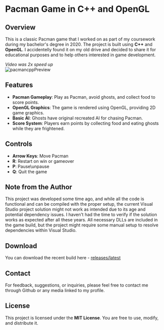 # Pacman Game in C++ and OpenGL

## Overview
This is a classic Pacman game that I worked on as part of my coursework during my bachelor's degree in 2020. The project is built using **C++** and **OpenGL**. I accidentelly found it on my old drive and decided to share it for educational purposes and to help others interested in game development.

*Video was 2x speed up* </br>
![pacmancppPreview](https://github.com/user-attachments/assets/8846fb90-05a1-44fa-841f-4802b336f65e)

## Features
- **Pacman Gameplay**: Play as Pacman, avoid ghosts, and collect food to score points.
- **OpenGL Graphics**: The game is rendered using OpenGL, providing 2D game graphics.
- **Basic AI**: Ghosts have original recreated AI for chasing Pacman.
- **Score System**: Players earn points by collecting food and eating ghosts while they are frightened.

## Controls
- **Arrow Keys**: Move Pacman
- **R**: Restart on win or gameover
- **P**: Pause\unpause
- **Q**: Quit the game

## Note from the Author
This project was developed some time ago, and while all the code is functional and can be compiled with the proper setup, the current Visual Studio project solution might not work as intended due to its age and potential dependency issues. I haven't had the time to verify if the solution works as expected after all these years. All necessary DLLs are included in the game build, but the project might require some manual setup to resolve dependencies within Visual Studio.

## Download
You can download the recent build here - [releases/latest](https://github.com/PlayinPistols2d/PacmanOpenGL/releases/latest)

## Contact
For feedback, suggestions, or inquiries, please feel free to contact me through Github or any media linked to my profile.

## License
This project is licensed under the **MIT License**. You are free to use, modify, and distribute it.
